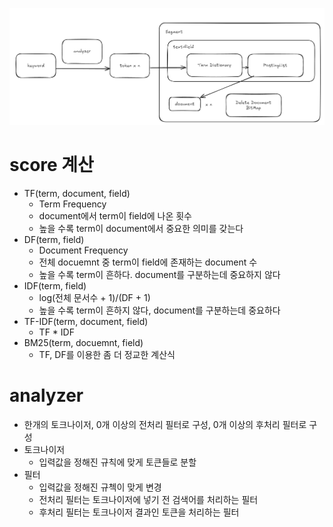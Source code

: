 ![](../image/es_search.png)


# score 계산
- TF(term, document, field)
  - Term Frequency
  - document에서 term이 field에 나온 횟수
  - 높을 수록 term이 document에서 중요한 의미를 갖는다
- DF(term, field)
  - Document Frequency
  - 전체 docuemnt 중 term이 field에 존재하는 document 수
  - 높을 수록 term이 흔하다. document를 구분하는데 중요하지 않다
- IDF(term, field)
  - log(전체 문서수 + 1)/(DF + 1)
  - 높을 수록 term이 흔하지 않다, document를 구분하는데 중요하다
- TF-IDF(term, document, field)
  - TF * IDF
- BM25(term, docuemnt, field)
  - TF, DF를 이용한 좀 더 정교한 계산식

# analyzer
- 한개의 토크나이저, 0개 이상의 전처리 필터로 구성, 0개 이상의 후처리 필터로 구성
- 토크나이저
  - 입력값을 정해진 규칙에 맞게 토큰들로 분할
- 필터
  - 입력값을 정해진 규첵이 맞게 변경
  - 전처리 필터는 토크나이저에 넣기 전 검색어를 처리하는 필터
  - 후처리 필터는 토크나이저 결과인 토큰을 처리하는 필터
